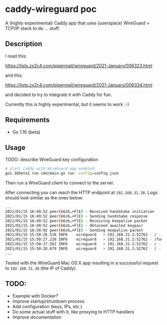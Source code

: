 # caddy-wireguard poc

A (highly experimental) Caddy app that uses (userspace) WireGuard + TCP/IP stack to do ... stuff.

## Description

I read this:

https://lists.zx2c4.com/pipermail/wireguard/2021-January/006323.html

and this:

https://lists.zx2c4.com/pipermail/wireguard/2021-January/006334.html

and decided to try to integrate it with Caddy for fun.

Currently this is highly experimental, but it seems to work :-)

## Requirements

* Go 1.16 (beta)

## Usage

TODO: describe WireGuard key configuration

```bash
# start Caddy with WireGuard app enabled
go1.16beta1 run cmd/main.go run -config=config.json
```

Then run a WireGuard client to connect to the server.

After connecting you can reach the HTTP endpoint at `192.168.31.38`.
Logs should look similar as the ones below:

```bash
...
2021/01/15 16:49:52 peer(k6z6…+FlE) - Received handshake initiation
2021/01/15 16:49:52 peer(k6z6…+FlE) - Sending handshake response
2021/01/15 16:49:52 peer(k6z6…+FlE) - Receiving keepalive packet
2021/01/15 16:49:52 peer(k6z6…+FlE) - Obtained awaited keypair
2021/01/15 16:50:02 peer(k6z6…+FlE) - Sending keepalive packet
2021/01/15 15:50:26.518	INFO	wireguard	> 192.168.31.2:52762 - / - .......
2021/01/15 15:50:27.210	INFO	wireguard	> 192.168.31.2:52762 - /favicon.ico - .......
2021/01/15 15:50:27.562	INFO	wireguard	> 192.168.31.2:52762 - / - .......
2021/01/15 15:50:28.679	INFO	wireguard	> 192.168.31.2:52762 - / - .......
...
```

Tested with the WireGuard Mac OS X app resulting in a successful request to `192.168.31.38` (the IP of Caddy).

## TODO:

* Example with Docker?
* Improve startup/shutdown process
* Add configuration (keys, IPs, etc.)
* Do some actual stuff with it, like proxying to HTTP handlers
* Improve documentation